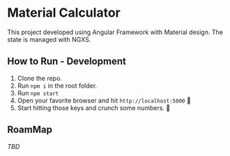 # Material Calculator

This project developed using Angular Framework with Material design. The state is managed with NGXS.

## How to Run - Development

1. Clone the repo.
2. Run `npm i` in the root folder.
3. Run `npm start`
4. Open your favorite browser and hit `http://localhost:5000` 🚀
5. Start hitting those keys and crunch some numbers. 🔩

## RoamMap

 _TBD_
